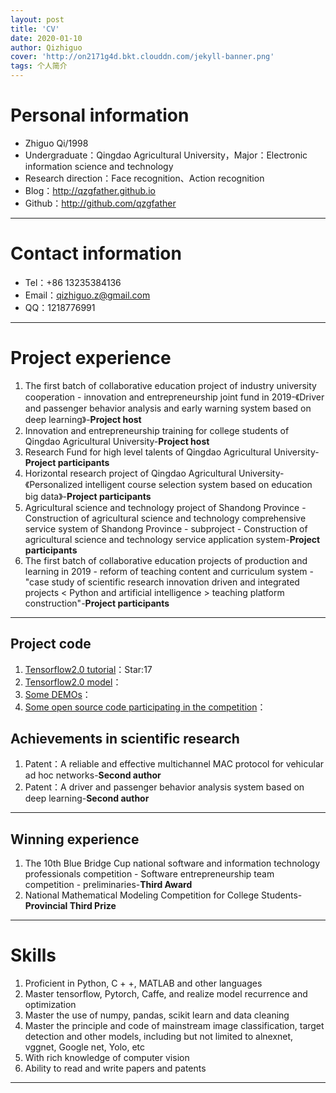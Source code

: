 ```yaml
---
layout: post
title: 'CV'
date: 2020-01-10
author: Qizhiguo
cover: 'http://on2171g4d.bkt.clouddn.com/jekyll-banner.png'
tags: 个人简介
---
```


# Personal information

 - Zhiguo Qi/1998 
 - Undergraduate：Qingdao Agricultural University，Major：Electronic information science and technology
 - Research direction：Face recognition、Action recognition
 - Blog：http://qzgfather.github.io 
 - Github：http://github.com/qzgfather

---
# Contact information

- Tel：+86 13235384136 
- Email：qizhiguo.z@gmail.com 
- QQ：1218776991

---

# Project experience

1. The first batch of collaborative education project of industry university cooperation - innovation and entrepreneurship joint fund in 2019-《Driver and passenger behavior analysis and early warning system based on deep learning》-**Project host**
2. Innovation and entrepreneurship training for college students of Qingdao Agricultural University-**Project host**
3. Research Fund for high level talents of Qingdao Agricultural University-**Project participants**
4. Horizontal research project of Qingdao Agricultural University-《Personalized intelligent course selection system based on education big data》-**Project participants**
5. Agricultural science and technology project of Shandong Province - Construction of agricultural science and technology comprehensive service system of Shandong Province - subproject - Construction of agricultural science and technology service application system-**Project participants**
6. The first batch of collaborative education projects of production and learning in 2019 - reform of teaching content and curriculum system - "case study of scientific research innovation driven and integrated projects < Python and artificial intelligence > teaching platform construction"-**Project participants**

---

## Project code

1. [Tensorflow2.0 tutorial](https://github.com/Qzgfather/TensorFlow-2.0)：Star:17
2. [Tensorflow2.0 model](https://github.com/Qzgfather/TensorFlow2_CNN_Models)：
3. [Some DEMOs](https://github.com/Qzgfather/Deep-Learning-Project)：
4. [Some open source code participating in the competition](https://github.com/Qzgfather/match)：
 

## Achievements in scientific research

1. Patent：A reliable and effective multichannel MAC protocol for vehicular ad hoc networks-**Second author**
2. Patent：A driver and passenger behavior analysis system based on deep learning-**Second author**

---

## Winning experience

1. The 10th Blue Bridge Cup national software and information technology professionals competition - Software entrepreneurship team competition - preliminaries-**Third Award**
2. National Mathematical Modeling Competition for College Students-**Provincial Third Prize**

---

# Skills

1. Proficient in Python, C + +, MATLAB and other languages
2. Master tensorflow, Pytorch, Caffe, and realize model recurrence and optimization
3. Master the use of numpy, pandas, scikit learn and data cleaning
4. Master the principle and code of mainstream image classification, target detection and other models, including but not limited to alnexnet, vggnet, Google net, Yolo, etc
5. With rich knowledge of computer vision
6. Ability to read and write papers and patents

---




